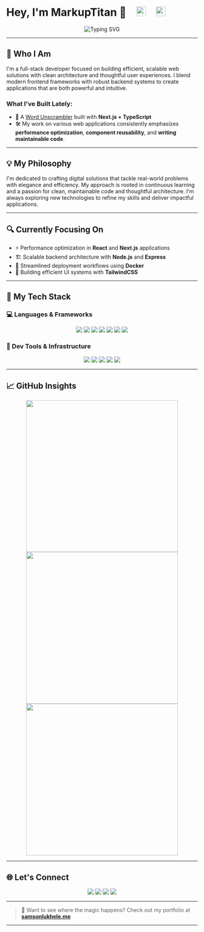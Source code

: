 <h1>
  Hey, I'm MarkupTitan 👋
  &nbsp;&nbsp;
  <img src="https://img.shields.io/github/stars/markuptitan?label=Stars&style=flat-square&color=green" height="25"/>
  &nbsp;&nbsp;
  <img src="https://img.shields.io/github/followers/markuptitan?label=Followers&style=flat-square&color=red" height="25"/>
</h1>



<p align="center">
  <img src="https://readme-typing-svg.herokuapp.com?font=Fira+Code&size=24&pause=1000&color=38B2AC&center=true&vCenter=true&width=500&lines=Full+Stack+Developer;React+%2B+Next.js+Specialist;TypeScript+Enthusiast;Professional+Problem+Solver;Umuzi+Recruit" alt="Typing SVG" />
</p>

---

## 🚀 Who I Am

I'm a full-stack developer focused on building efficient, scalable web solutions with clean architecture and thoughtful user experiences. I blend modern frontend frameworks with robust backend systems to create applications that are both powerful and intuitive.

### What I've Built Lately:
- 🧠 A [Word Unscrambler](https://word-unscrambler.markuptitan.site) built with **Next.js + TypeScript**
- 🛠️ My work on various web applications consistently emphasizes **performance optimization**, **component reusability**, and **writing maintainable code**.

---

## 💡 My Philosophy

I'm dedicated to crafting digital solutions that tackle real-world problems with elegance and efficiency. My approach is rooted in continuous learning and a passion for clean, maintainable code and thoughtful architecture. I'm always exploring new technologies to refine my skills and deliver impactful applications.

---

## 🔍 Currently Focusing On

- ⚡ Performance optimization in **React** and **Next.js** applications
- 🏗️ Scalable backend architecture with **Node.js** and **Express**
- 🚢 Streamlined deployment workflows using **Docker**
- 🎨 Building efficient UI systems with **TailwindCSS**

---

## 🧰 My Tech Stack

### 💻 Languages & Frameworks
<p align="center">
  <img src="https://img.shields.io/badge/React-%2320232a.svg?style=for-the-badge&logo=react&logoColor=61DAFB">
  <img src="https://img.shields.io/badge/TypeScript-%23007ACC.svg?style=for-the-badge&logo=typescript&logoColor=white">
  <img src="https://img.shields.io/badge/JavaScript-%23F7DF1E.svg?style=for-the-badge&logo=javascript&logoColor=black">
  <img src="https://img.shields.io/badge/Next.js-%23000000.svg?style=for-the-badge&logo=nextdotjs&logoColor=white">
  <img src="https://img.shields.io/badge/Express-%23000000.svg?style=for-the-badge&logo=express&logoColor=white">
  <img src="https://img.shields.io/badge/Node.js-%23339933.svg?style=for-the-badge&logo=nodedotjs&logoColor=white">
  <img src="https://img.shields.io/badge/Tailwind_CSS-%2338B2AC.svg?style=for-the-badge&logo=tailwind-css&logoColor=white">
</p>

### 🔧 Dev Tools & Infrastructure
<p align="center">
  <img src="https://img.shields.io/badge/Docker-%232496ED.svg?style=for-the-badge&logo=docker&logoColor=white">
  <img src="https://img.shields.io/badge/Git-%23F05032.svg?style=for-the-badge&logo=git&logoColor=white">
  <img src="https://img.shields.io/badge/VSCode-%23007ACC.svg?style=for-the-badge&logo=visual-studio-code&logoColor=white">
  <img src="https://img.shields.io/badge/ESLint-%234B32C3.svg?style=for-the-badge&logo=eslint&logoColor=white">
  <img src="https://img.shields.io/badge/npm-%23CB3837.svg?style=for-the-badge&logo=npm&logoColor=white">
</p>

---

## 📈 GitHub Insights

<p align="center">
  <img src="https://github-readme-stats.vercel.app/api?username=markuptitan&show_icons=true&theme=react&hide_border=true" width="400">
  <br/>
  <img src="https://github-readme-stats.vercel.app/api/top-langs/?username=markuptitan&layout=compact&theme=react&hide_border=true" width="400">
  <br/>
  <img src="https://github-readme-streak-stats.herokuapp.com/?user=markuptitan&theme=react&hide_border=true" width="400">
</p>

---

## 🌐 Let's Connect

<p align="center">
  <a href="https://github.com/markuptitan" target="_blank"><img src="https://img.shields.io/badge/GitHub-%23181717.svg?style=for-the-badge&logo=github&logoColor=white"></a>
  <a href="https://www.linkedin.com/in/bytedojo/" target="_blank"><img src="https://img.shields.io/badge/LinkedIn-%230A66C2.svg?style=for-the-badge&logo=linkedin&logoColor=white"></a>
  <a href="mailto: siyabonga.lukhele@umuzi.org" target="_blank"><img src="https://img.shields.io/badge/Email-%23EA4335.svg?style=for-the-badge&logo=gmail&logoColor=white"></a>
  <a href="https://samsonlukhele.me" target="_blank"><img src="https://img.shields.io/badge/Portfolio-%2347A3F3.svg?style=for-the-badge&logo=safari&logoColor=white"></a>
</p>

---

> 💼 Want to see where the magic happens? Check out my portfolio at [**samsonlukhele.me**](https://samsonlukhele.me)

---
